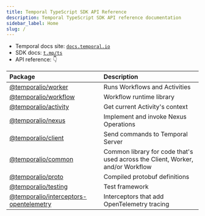```yaml
---
title: Temporal TypeScript SDK API Reference
description: Temporal TypeScript SDK API reference documentation
sidebar_label: Home
slug: /
---
```


- Temporal docs site: [`docs.temporal.io`](https://docs.temporal.io)
- SDK docs: [`t.mp/ts`](https://docs.temporal.io/typescript/introduction/)
- API reference: 👇

| Package                                                                  | Description                                                                    |
| :----------------------------------------------------------------------- | :----------------------------------------------------------------------------- |
| [@temporalio/worker](./api/namespaces/worker)                            | Runs Workflows and Activities                                                  |
| [@temporalio/workflow](./api/namespaces/workflow)                        | Workflow runtime library                                                       |
| [@temporalio/activity](./api/namespaces/activity)                        | Get current Activity's context                                                 |
| [@temporalio/nexus](./api/namespaces/nexus)                              | Implement and invoke Nexus Operations
| [@temporalio/client](./api/namespaces/client)                            | Send commands to Temporal Server                                               |
| [@temporalio/common](./api/namespaces/common)                            | Common library for code that's used across the Client, Worker, and/or Workflow |
| [@temporalio/proto](./api/namespaces/proto)                              | Compiled protobuf definitions                                                  |
| [@temporalio/testing](./api/namespaces/testing)                          | Test framework                                                                 |
| [@temporalio/interceptors-opentelemetry](./api/namespaces/opentelemetry) | Interceptors that add OpenTelemetry tracing                                    |
